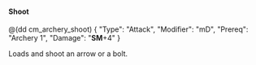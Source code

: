 #### Shoot

@(dd cm_archery_shoot)
{ "Type": "Attack",
	"Modifier": "mD",
	"Prereq": "Archery 1",
	"Damage": "__SM__+4"
}

Loads and shoot an arrow or a bolt.

